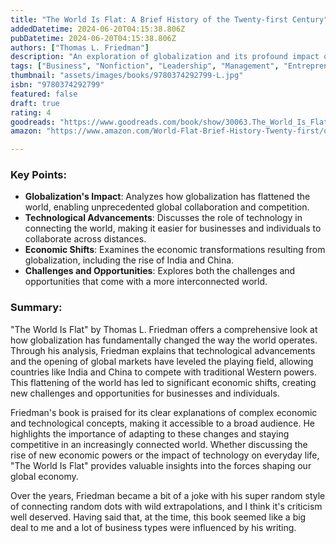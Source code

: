 ```yaml
---
title: "The World Is Flat: A Brief History of the Twenty-first Century"
addedDatetime: 2024-06-20T04:15:38.806Z
pubDatetime: 2024-06-20T04:15:38.806Z
authors: ["Thomas L. Friedman"]
description: "An exploration of globalization and its profound impact on the world economy and society."
tags: ["Business", "Nonfiction", "Leadership", "Management", "Entrepreneurship", "Self Help"]
thumbnail: "assets/images/books/9780374292799-L.jpg"
isbn: "9780374292799"
featured: false
draft: true
rating: 4
goodreads: "https://www.goodreads.com/book/show/30063.The_World_Is_Flat"
amazon: "https://www.amazon.com/World-Flat-Brief-History-Twenty-first/dp/0374292795/"

---
```


### Key Points:

- **Globalization's Impact**: Analyzes how globalization has flattened the world, enabling unprecedented global collaboration and competition.
- **Technological Advancements**: Discusses the role of technology in connecting the world, making it easier for businesses and individuals to collaborate across distances.
- **Economic Shifts**: Examines the economic transformations resulting from globalization, including the rise of India and China.
- **Challenges and Opportunities**: Explores both the challenges and opportunities that come with a more interconnected world.

### Summary:

"The World Is Flat" by Thomas L. Friedman offers a comprehensive look at how globalization has fundamentally changed the way the world operates. Through his analysis, Friedman explains that technological advancements and the opening of global markets have leveled the playing field, allowing countries like India and China to compete with traditional Western powers. This flattening of the world has led to significant economic shifts, creating new challenges and opportunities for businesses and individuals.

Friedman's book is praised for its clear explanations of complex economic and technological concepts, making it accessible to a broad audience. He highlights the importance of adapting to these changes and staying competitive in an increasingly connected world. Whether discussing the rise of new economic powers or the impact of technology on everyday life, "The World Is Flat" provides valuable insights into the forces shaping our global economy.

Over the years, Friedman became a bit of a joke with his super random style of connecting random dots with wild extrapolations, and I think it's criticism well deserved. Having said that, at the time, this book seemed like a big deal to me and a lot of business types were influenced by his writing.